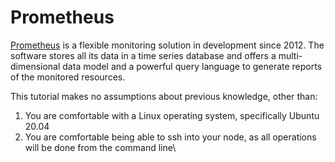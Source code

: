 # Prometheus

[Prometheus](https://www.prometheus.io/) is a flexible monitoring solution in development since 2012. The software stores all its data in a time series database and offers a multi-dimensional data model and a powerful query language to generate reports of the monitored resources.

This tutorial makes no assumptions about previous knowledge, other than:

1. You are comfortable with a Linux operating system, specifically Ubuntu 20.04
2. You are comfortable being able to ssh into your node, as all operations will be done from the command line\\
